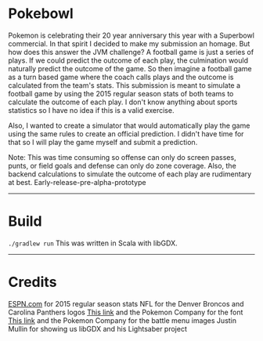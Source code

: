 # Pokebowl

Pokemon is celebrating their 20 year anniversary this year with a Superbowl commercial. In that spirit I decided to make my submission an homage.
But how does this answer the JVM challenge? A football game is just a series of plays. If we could predict the outcome of each play, the culmination would naturally predict the outcome of the game. So then imagine a football game as a turn based game where the coach calls plays and the outcome is calculated from the team's stats. This submission is meant to simulate a football game by using the 2015 regular season stats of both teams to calculate the outcome of each play. I don't know anything about sports statistics so I have no idea if this is a valid exercise.

Also, I wanted to create a simulator that would automatically play the game using the same rules to create an official prediction. I didn't have time for that so I will play the game myself and submit a prediction.

Note: This was time consuming so offense can only do screen passes, punts, or field goals and defense can only do zone coverage. Also, the backend calculations to simulate the outcome of each play are rudimentary at best. Early-release-pre-alpha-prototype 

---

# Build

`./gradlew run`
This was written in Scala with libGDX.

---

# Credits

[ESPN.com](http://espn.go.com/nfl/statistics) for 2015 regular season stats
NFL for the Denver Broncos and Carolina Panthers logos
[This link](http://www.fontspace.com/jackster-productions/pokemon-gb) and the Pokemon Company for the font
[This link](http://www.spriters-resource.com/game_boy_gbc/pokemonredblue/sheet/8739/) and the Pokemon Company for the battle menu images
Justin Mullin for showing us libGDX and his Lightsaber project
